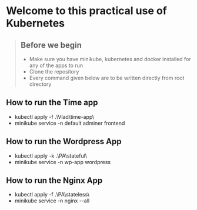 # Welcome to this practical use of Kubernetes

> ## Before we begin 
>
> - Make sure you have minikube, kubernetes and docker installed for any of the apps to run
> - Clone the repository
> - Every command given below are to be written directly from root directory 

## How to run the Time app

- kubectl apply -f .\Vlad\time-app\
- minikube service -n default adminer frontend

## How to run the Wordpress App

- kubectl apply -k .\PA\stateful\
- minikube service -n wp-app wordpress

## How to run the Nginx App

- kubectl apply -f .\PA\stateless\
- minikube service -n nginx --all
